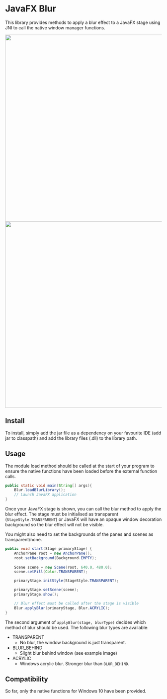 # JavaFX Blur
This library provides methods to apply a blur effect to a JavaFX stage using JNI to call the native window manager functions.

<img src="/res/example.gif?raw=true" width="600px">
<img src="/res/example2.gif?raw=true" width="600px">

## Install
To install, simply add the jar file as a dependency on your favourite IDE (add jar to classpath) and add the library files (.dll) to the library path.

## Usage
The module load method should be called at the start of your program to ensure the native functions have been loaded before the external function calls.

```java
public static void main(String[] args){
    Blur.loadBlurLibrary();
    // Launch JavaFX application
}
```

Once your JavaFX stage is shown, you can call the blur method to apply the blur effect. The stage must be initialised as transparent (`StageStyle.TRANSPARENT`) or JavaFX will have an opaque window decoration background so the blur effect will not be visible.

You might also need to set the backgrounds of the panes and scenes as transparent/none.
```java
public void start(Stage primaryStage) {
    AnchorPane root = new AnchorPane();
    root.setBackground(Background.EMPTY);
    
    Scene scene = new Scene(root, 640.0, 480.0);
    scene.setFill(Color.TRANSPARENT);

    primaryStage.initStyle(StageStyle.TRANSPARENT);

    primaryStage.setScene(scene);
    primaryStage.show();

    // Blur effect must be called after the stage is visible
    Blur.applyBlur(primaryStage, Blur.ACRYLIC);
}
```

The second argument of `applyBlur(stage, blurType)` decides which method of blur should be used. The following blur types are available:

- TRANSPARENT
    - No blur, the window background is just transparent.
- BLUR_BEHIND
    - Slight blur behind window (see example image)
- ACRYLIC
    - Windows acrylic blur. Stronger blur than `BLUR_BEHIND`.
 
## Compatibility
So far, only the native functions for Windows 10 have been provided.